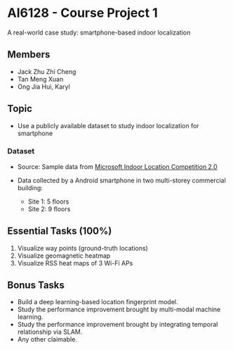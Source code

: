 # AI6128 - Course Project 1

A real-world case study: smartphone-based indoor localization

## Members

+ Jack Zhu Zhi Cheng
+ Tan Meng Xuan
+ Ong Jia Hui, Karyl

## Topic

+ Use a publicly available dataset to study indoor localization for smartphone

### Dataset

+ Source: Sample data from [Microsoft Indoor Location Competition 2.0](https://github.com/location-competition/indoor-location-competition-20)

+ Data collected by a Android smartphone in two multi-storey commercial building:

  + Site 1: 5 floors
  + Site 2: 9 floors

  

## Essential Tasks (100%)

1. Visualize way points (ground-truth locations)
2. Visualize geomagnetic heatmap
3. Visualize RSS heat maps of 3 Wi-Fi APs



## Bonus Tasks

+ Build a deep learning-based location fingerprint model.
+ Study the performance improvement brought by multi-modal machine learning.
+ Study the performance improvement brought by integrating temporal relationship via SLAM.
+ Any other claimable.



